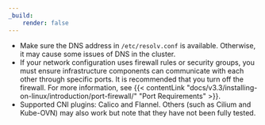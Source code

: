 ```yaml
---
_build:
    render: false
---
```


- Make sure the DNS address in `/etc/resolv.conf` is available. Otherwise, it may cause some issues of DNS in the cluster.
- If your network configuration uses firewall rules or security groups, you must ensure infrastructure components can communicate with each other through specific ports. It is recommended that you turn off the firewall. For more information, see {{< contentLink "docs/v3.3/installing-on-linux/introduction/port-firewall/" "Port Requirements" >}}.
- Supported CNI plugins: Calico and Flannel. Others (such as Cilium and Kube-OVN) may also work but note that they have not been fully tested.